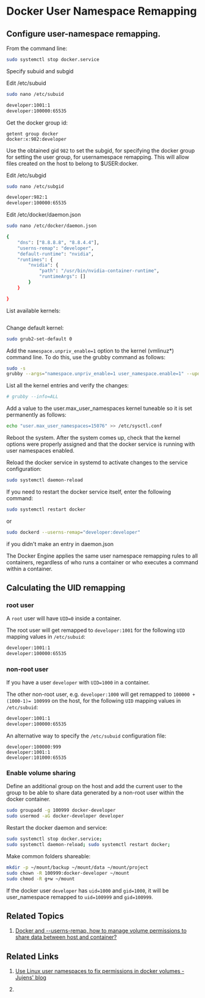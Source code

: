 # Docker User Namespace Remapping

## Configure user-namespace remapping.

From the command line:
```bash
sudo systemctl stop docker.service
```

Specify subuid and subgid

Edit /etc/subuid
```bash
sudo nano /etc/subuid

developer:1001:1
developer:100000:65535
```

Get the docker group id:
```
getent group docker
docker:x:982:developer
```

Use the obtained gid `982` to set the subgid, for specifying the docker group
for setting the user group, for usernamespace remapping. This will allow files
created on the host to belong to $USER:docker.

Edit /etc/subgid
```bash
sudo nano /etc/subgid

developer:982:1
developer:100000:65535
```

Edit /etc/docker/daemon.json
```bash
sudo nano /etc/docker/daemon.json

{
    "dns": ["8.8.8.8", "8.8.4.4"],
    "userns-remap": "developer",
    "default-runtime": "nvidia",
    "runtimes": {
        "nvidia": {
            "path": "/usr/bin/nvidia-container-runtime",
            "runtimeArgs": []
        }
    }

}
```


List available kernels:
```

```

Change default kernel:
```bash
sudo grub2-set-default 0
```


Add the `namespace.unpriv_enable=1` option to the kernel (vmlinuz*) command line. To do this, use the grubby command as follows:
```bash
sudo -s
grubby --args="namespace.unpriv_enable=1 user_namespace.enable=1" --update-kernel="$(grubby --default-kernel)"
```

List all the kernel entries and verify the changes:
```bash
# grubby --info=ALL
```

Add a value to the user.max_user_namespaces kernel tuneable so it is set permanently as follows:
```bash
echo "user.max_user_namespaces=15076" >> /etc/sysctl.conf
```

Reboot the system. After the system comes up, check that the kernel options were properly assigned and that the docker service is running with user namespaces enabled.

Reload the docker service in systemd to activate changes to the service configuration:
```bash
sudo systemctl daemon-reload
```

If you need to restart the docker service itself, enter the following command:

```bash
sudo systemctl restart docker
```
or
```bash
sudo dockerd --userns-remap="developer:developer"
```
if you didn't make an entry in daemon.json

The Docker Engine applies the same user namespace remapping rules to all containers, regardless of who runs a container or who executes a command within a container.

## Calculating the UID remapping

### root user

A `root` user will have `UID=0` inside a container.

The root user will get remapped to `developer:1001` for the following `UID` mapping values in `/etc/subuid`:

```bash
developer:1001:1
developer:100000:65535
```

### non-root user

If you have a user `developer` with `UID=1000` in a container.

The other non-root user, e.g. `developer:1000` will get remapped to `100000 + (1000-1)= 100999` on the host, for the following `UID` mapping values in `/etc/subuid`:

```bash
developer:1001:1
developer:100000:65535
```

An alternative way to specify the `/etc/subuid` configuration file:
```
developer:100000:999
developer:1001:1
developer:101000:65535
```

### Enable volume sharing

Define an additional group on the host and add the current user to the group
to be able to share data generated by a non-root user within the docker container.

```bash
sudo groupadd -g 100999 docker-developer
sudo usermod -aG docker-developer developer
```

Restart the docker daemon and service:
```bash
sudo systemctl stop docker.service;
sudo systemctl daemon-reload; sudo systemctl restart docker;
```

Make common folders shareable:

```bash
mkdir -p ~/mount/backup ~/mount/data ~/mount/project
sudo chown -R 100999:docker-developer ~/mount
sudo chmod -R g+w ~/mount
```

If the docker user `developer` has `uid=1000` and `gid=1000`,
it will be user_namespace remapped to `uid=100999` and `gid=100999`.


## Related Topics

01. [Docker and --userns-remap, how to manage volume permissions to share data between host and container?](https://stackoverflow.com/questions/35291520/docker-and-userns-remap-how-to-manage-volume-permissions-to-share-data-betwee)

## Related Links

01. [Use Linux user namespaces to fix permissions in docker volumes - Jujens' blog](https://www.jujens.eu/posts/en/2017/Jul/02/docker-userns-remap/)

02. [](https://kinvolk.io/blog/2018/04/towards-unprivileged-container-builds/)
